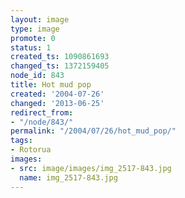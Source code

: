 ```yaml
---
layout: image
type: image
promote: 0
status: 1
created_ts: 1090861693
changed_ts: 1372159405
node_id: 843
title: Hot mud pop
created: '2004-07-26'
changed: '2013-06-25'
redirect_from:
- "/node/843/"
permalink: "/2004/07/26/hot_mud_pop/"
tags:
- Rotorua
images:
- src: image/images/img_2517-843.jpg
  name: img_2517-843.jpg
---
```


